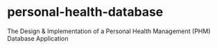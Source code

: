# personal-health-database
The Design &amp; Implementation of a Personal Health Management (PHM) Database Application

